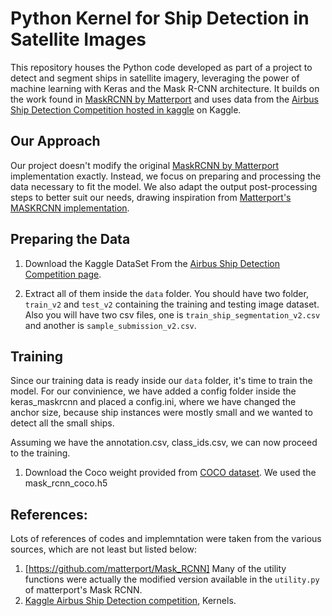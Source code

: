 # Python Kernel for Ship Detection in Satellite Images

This repository houses the Python code developed as part of a project to detect and segment ships in satellite imagery, leveraging the power of machine learning with Keras and the Mask R-CNN architecture. It builds on the work found in [MaskRCNN by Matterport](https://github.com/matterport/Mask_RCNN) and uses data from the [Airbus Ship Detection Competition hosted in kaggle](https://www.kaggle.com/c/airbus-ship-detection) on Kaggle.

## Our Approach

Our project doesn't modify the original [MaskRCNN by Matterport](https://github.com/matterport/Mask_RCNN) implementation exactly. Instead, we focus on preparing and processing the data necessary to fit the model. We also adapt the output post-processing steps to better suit our needs, drawing inspiration from [Matterport's MASKRCNN implementation](https://github.com/matterport/Mask_RCNN).

## Preparing the Data

1. Download the Kaggle DataSet From the [Airbus Ship Detection Competition page](https://www.kaggle.com/c/airbus-ship-detection).

2. Extract all of them inside the `data` folder. You should have two folder, `train_v2` and `test_v2` containing the training and testing image dataset. Also you will have two csv files, one is `train_ship_segmentation_v2.csv` and another is `sample_submission_v2.csv`.

## Training

Since our training data is ready inside our `data` folder, it's time to train the model. For our convinience, we have added a config folder inside the keras_maskrcnn and placed a config.ini, where we have changed the anchor size, because ship instances were mostly small and we wanted to detect all the small ships.

Assuming we have the annotation.csv, class_ids.csv, we can now proceed to the training.

1. Download the Coco weight provided from [COCO dataset](https://cocodataset.org/#home). We used the
   mask_rcnn_coco.h5

## References:

Lots of references of codes and implemntation were taken from the various sources, which are not least but listed below:

1. [https://github.com/matterport/Mask_RCNN] Many of the utility functions were actually the modified version available in the `utility.py` of matterport's Mask RCNN.
2. [Kaggle Airbus Ship Detection competition](https://www.kaggle.com/c/airbus-ship-detection), Kernels.
